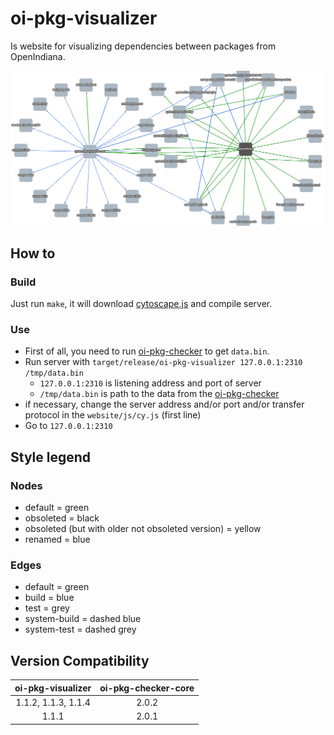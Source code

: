 # oi-pkg-visualizer

Is website for visualizing dependencies between packages from OpenIndiana.

![example.png](example.png)

## How to

### Build

Just run `make`, it will download [cytoscape.js](https://github.com/cytoscape/cytoscape.js) and compile server.

### Use

- First of all, you need to run [oi-pkg-checker](https://github.com/aueam/oi-pkg-checker) to get `data.bin`.
- Run server with `target/release/oi-pkg-visualizer 127.0.0.1:2310 /tmp/data.bin`
    - `127.0.0.1:2310` is listening address and port of server
    - `/tmp/data.bin` is path to the data from the [oi-pkg-checker](https://github.com/aueam/oi-pkg-checker)
- if necessary, change the server address and/or port and/or transfer protocol in the `website/js/cy.js` (first line)
- Go to `127.0.0.1:2310`

## Style legend

### Nodes

- default = green
- obsoleted = black
- obsoleted (but with older not obsoleted version) = yellow
- renamed = blue

### Edges

- default = green
- build = blue
- test = grey
- system-build = dashed blue
- system-test = dashed grey

## Version Compatibility

|  oi-pkg-visualizer  | oi-pkg-checker-core |
|:-------------------:|:-------------------:|
| 1.1.2, 1.1.3, 1.1.4 |        2.0.2        |
|        1.1.1        |        2.0.1        |
